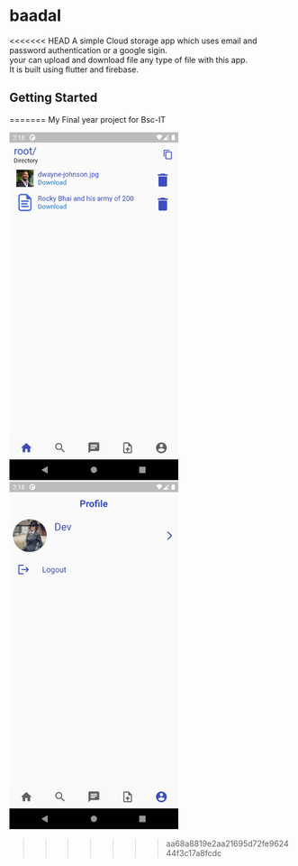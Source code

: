 # baadal

<<<<<<< HEAD
A simple Cloud storage app which uses email and password authentication or a google sigin.  
your can upload and download file any type of file with this app.    
It is built using flutter and firebase.
## Getting Started
=======
My Final year project for Bsc-IT

<img src = "images/Screenshot_1626770921.png" width = "300"> <img src = "images/Screenshot_1626770929.png" width = "300">
>>>>>>> aa68a8819e2aa21695d72fe962444f3c17a8fcdc

